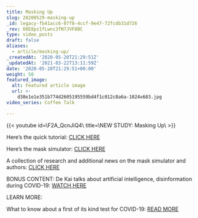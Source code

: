 ```yaml
---
title: Masking Up
slug: 20200529-masking-up
_id: legacy-fb41acc6-07f8-4ccf-9e47-72fcdb31d726
_rev: O8E8pz1fLwnc3fN7JVF8BC
type: video_posts
draft: false
aliases:
  - article/masking-up/
_createdAt: '2020-05-20T21:29:51Z'
_updatedAt: '2021-03-22T13:11:59Z'
date: '2020-05-20T21:29:51+00:00'
weight: 50
featured_image:
  alt: Featured article image
  url: >-
    d38e1e1e351b774d2605195559bd4f1c012c8a6a-1024x683.jpg
video_series: Coffee Talk

---
```

{{< youtube id=\F2A_QcnJiQ4\ title=\NEW STUDY: Masking Up\ >}}

Here’s the quick tutorial: [CLICK HERE](https://www.youtube.com/watch?v=yfeW2l8G_W4&feature=youtu.be)

Here’s the mask simulator: [CLICK HERE](http://dek.ai/masksim/)

A collection of research and additional news on the mask simulator and authors: [CLICK HERE](http://dek.ai/masks4all/index.html)

BONUS CONTENT: De Kai talks about artificial intelligence, disinformation during COVID-19: [WATCH HERE](https://youtu.be/mFvghdU-Kps)

LEARN MORE:

What to know about a first of its kind test for COVID-19: [READ MORE](https://smarthernews.com/first-antigen-test/)